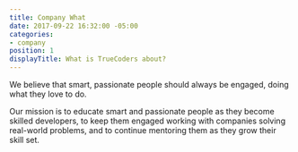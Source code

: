 ```yaml
---
title: Company What
date: 2017-09-22 16:32:00 -05:00
categories:
- company
position: 1
displayTitle: What is TrueCoders about?
---
```


We believe that smart, passionate people should always be engaged, doing what they love to do.

Our mission is to educate smart and passionate people as they become skilled developers, to keep them engaged working with companies solving real-world problems, and to continue mentoring them as they grow their skill set.